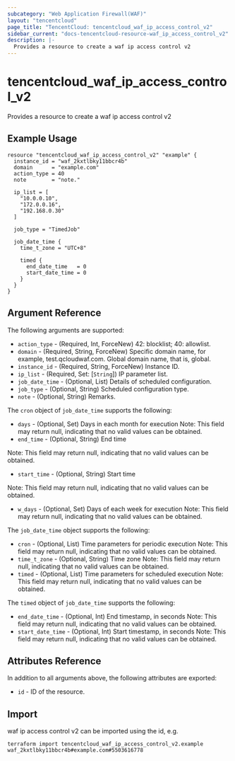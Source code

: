 ```yaml
---
subcategory: "Web Application Firewall(WAF)"
layout: "tencentcloud"
page_title: "TencentCloud: tencentcloud_waf_ip_access_control_v2"
sidebar_current: "docs-tencentcloud-resource-waf_ip_access_control_v2"
description: |-
  Provides a resource to create a waf ip access control v2
---
```


# tencentcloud_waf_ip_access_control_v2

Provides a resource to create a waf ip access control v2

## Example Usage

```hcl
resource "tencentcloud_waf_ip_access_control_v2" "example" {
  instance_id = "waf_2kxtlbky11bbcr4b"
  domain      = "example.com"
  action_type = 40
  note        = "note."

  ip_list = [
    "10.0.0.10",
    "172.0.0.16",
    "192.168.0.30"
  ]

  job_type = "TimedJob"

  job_date_time {
    time_t_zone = "UTC+8"

    timed {
      end_date_time   = 0
      start_date_time = 0
    }
  }
}
```

## Argument Reference

The following arguments are supported:

* `action_type` - (Required, Int, ForceNew) 42: blocklist; 40: allowlist.
* `domain` - (Required, String, ForceNew) Specific domain name, for example, test.qcloudwaf.com.
Global domain name, that is, global.
* `instance_id` - (Required, String, ForceNew) Instance ID.
* `ip_list` - (Required, Set: [`String`]) IP parameter list.
* `job_date_time` - (Optional, List) Details of scheduled configuration.
* `job_type` - (Optional, String) Scheduled configuration type.
* `note` - (Optional, String) Remarks.

The `cron` object of `job_date_time` supports the following:

* `days` - (Optional, Set) Days in each month for execution
Note: This field may return null, indicating that no valid values can be obtained.
* `end_time` - (Optional, String) End time

Note: This field may return null, indicating that no valid values can be obtained.
* `start_time` - (Optional, String) Start time

Note: This field may return null, indicating that no valid values can be obtained.
* `w_days` - (Optional, Set) Days of each week for execution
Note: This field may return null, indicating that no valid values can be obtained.

The `job_date_time` object supports the following:

* `cron` - (Optional, List) Time parameters for periodic execution
Note: This field may return null, indicating that no valid values can be obtained.
* `time_t_zone` - (Optional, String) Time zone
Note: This field may return null, indicating that no valid values can be obtained.
* `timed` - (Optional, List) Time parameters for scheduled execution
Note: This field may return null, indicating that no valid values can be obtained.

The `timed` object of `job_date_time` supports the following:

* `end_date_time` - (Optional, Int) End timestamp, in seconds
Note: This field may return null, indicating that no valid values can be obtained.
* `start_date_time` - (Optional, Int) Start timestamp, in seconds
Note: This field may return null, indicating that no valid values can be obtained.

## Attributes Reference

In addition to all arguments above, the following attributes are exported:

* `id` - ID of the resource.



## Import

waf ip access control v2 can be imported using the id, e.g.

```
terraform import tencentcloud_waf_ip_access_control_v2.example waf_2kxtlbky11bbcr4b#example.com#5503616778
```

